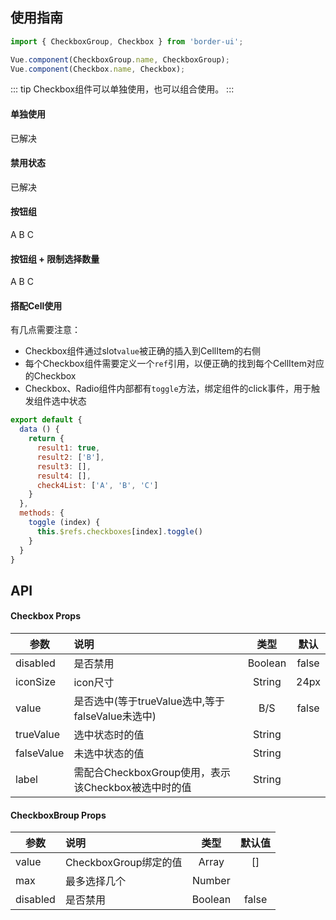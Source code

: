 ## 使用指南

```js
import { CheckboxGroup, Checkbox } from 'border-ui';

Vue.component(CheckboxGroup.name, CheckboxGroup);
Vue.component(Checkbox.name, Checkbox);
```

::: tip
Checkbox组件可以单独使用，也可以组合使用。
:::

#### 单独使用
<ClientOnly>
<Common-code-format>
  <highlight-code slot="codeText" lang="vue">
    <bo-checkbox v-model="result1" >已解决</bo-checkbox>
  </highlight-code>
</Common-code-format>
</ClientOnly> 

#### 禁用状态
<ClientOnly>
<Common-code-format>
  <highlight-code slot="codeText" lang="vue">
    <bo-checkbox disabled>已解决</bo-checkbox>
  </highlight-code>
</Common-code-format>
</ClientOnly> 

#### 按钮组
<ClientOnly>
<Common-code-format>
  <highlight-code slot="codeText" lang="vue">
    <bo-checkbox-group v-model="result2" >
      <bo-checkbox label='A'>A</bo-checkbox>
      <bo-checkbox label='B'>B</bo-checkbox>
      <bo-checkbox label='C'>C</bo-checkbox>
    </bo-checkbox-group>
  </highlight-code>
</Common-code-format>
</ClientOnly> 

#### 按钮组 + 限制选择数量
<ClientOnly>
<Common-code-format>
  <highlight-code slot="codeText" lang="vue">
    <bo-checkbox-group v-model="result3" :max=2>
      <bo-checkbox label='A'>A</bo-checkbox>
      <bo-checkbox label='B'>B</bo-checkbox>
      <bo-checkbox label='C'>C</bo-checkbox>
    </bo-checkbox-group>
  </highlight-code>
</Common-code-format>
</ClientOnly> 

#### 搭配Cell使用
有几点需要注意：
* Checkbox组件通过slot```value```被正确的插入到CellItem的右侧
* 每个Checkbox组件需要定义一个```ref```引用，以便正确的找到每个CellItem对应的Checkbox
* Checkbox、Radio组件内部都有```toggle```方法，绑定组件的click事件，用于触发组件选中状态

<ClientOnly>
<Common-code-format>
  <highlight-code slot="codeText" lang="vue">
    <bo-checkbox-group v-model="result4">
      <bo-cell>
        <bo-cell-item
          v-for="(item, index) in check4List"
          :key="item"
          clickable
          :title="`复选框 ${item}`"
          @click="toggle(index)"
        >
          <bo-checkbox :name="item" ref="checkboxes" :label=item slot="value"/>
        </bo-cell-item>
      </bo-cell>
    </bo-checkbox-group>
  </highlight-code>
</Common-code-format>
</ClientOnly> 

```js
export default {
  data () {
    return {
      result1: true,
      result2: ['B'],
      result3: [],
      result4: [],
      check4List: ['A', 'B', 'C']
    }
  },
  methods: {
    toggle (index) {
      this.$refs.checkboxes[index].toggle()
    }
  }
}
```

## API
#### Checkbox Props
| 参数           | 说明                                             | 类型            | 默认
| ------------- |:------------------------------------------------ | :-------------: | :-----: |
| disabled      | 是否禁用                                          | Boolean         | false  |
| iconSize      | icon尺寸                                          | String          | 24px   |
| value         | 是否选中(等于trueValue选中,等于falseValue未选中)    | B/S             | false  |
| trueValue     | 选中状态时的值                                     | String          |        |
| falseValue    | 未选中状态的值                                     | String          |        |
| label         | 需配合CheckboxGroup使用，表示该Checkbox被选中时的值 | String           |        |


#### CheckboxBroup Props
| 参数           | 说明                                       | 类型   | 默认值
| ------------- |:------------------------------------------ | :-----: | :-----: |
| value         | CheckboxGroup绑定的值                       | Array   | []     |
| max           | 最多选择几个                                | Number  |         |
| disabled      | 是否禁用                                    | Boolean | false   |